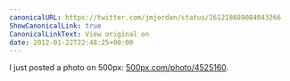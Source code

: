 ```yaml
---
canonicalURL: https://twitter.com/jmjordan/status/161218689084043266
ShowCanonicalLink: true
CanonicalLinkText: View original on
date: 2012-01-22T22:48:25+00:00
---
```

I just posted a photo on 500px: [500px.com/photo/4525160](http://500px.com/photo/4525160).